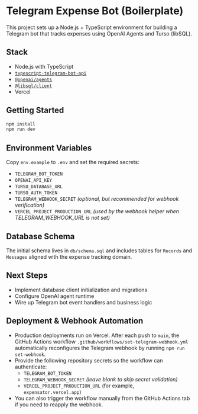 # Telegram Expense Bot (Boilerplate)

This project sets up a Node.js + TypeScript environment for building a Telegram bot that tracks expenses using OpenAI Agents and Turso (libSQL).

## Stack

- Node.js with TypeScript
- [`typescript-telegram-bot-api`](https://github.com/Borodin/typescript-telegram-bot-api)
- [`@openai/agents`](https://openai.github.io/openai-agents-js/guides/agents/)
- [`@libsql/client`](https://turso.tech/)
- Vercel

## Getting Started

```bash
npm install
npm run dev
```

## Environment Variables

Copy `env.example` to `.env` and set the required secrets:

- `TELEGRAM_BOT_TOKEN`
- `OPENAI_API_KEY`
- `TURSO_DATABASE_URL`
- `TURSO_AUTH_TOKEN`
- `TELEGRAM_WEBHOOK_SECRET` _(optional, but recommended for webhook verification)_
- `VERCEL_PROJECT_PRODUCTION_URL` _(used by the webhook helper when TELEGRAM_WEBHOOK_URL is not set)_

## Database Schema

The initial schema lives in `db/schema.sql` and includes tables for `Records` and `Messages` aligned with the expense tracking domain.

## Next Steps

- Implement database client initialization and migrations
- Configure OpenAI agent runtime
- Wire up Telegram bot event handlers and business logic

## Deployment & Webhook Automation

- Production deployments run on Vercel. After each push to `main`, the GitHub Actions workflow `.github/workflows/set-telegram-webhook.yml` automatically reconfigures the Telegram webhook by running `npm run set-webhook`.
- Provide the following repository secrets so the workflow can authenticate:
  - `TELEGRAM_BOT_TOKEN`
  - `TELEGRAM_WEBHOOK_SECRET` _(leave blank to skip secret validation)_
  - `VERCEL_PROJECT_PRODUCTION_URL` (for example, `expensator.vercel.app`)
- You can also trigger the workflow manually from the GitHub Actions tab if you need to reapply the webhook.
